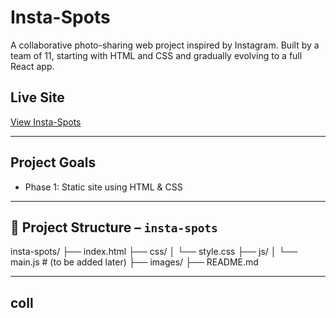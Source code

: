 # Insta-Spots

A collaborative photo-sharing web project inspired by Instagram. Built by a team of 11, starting with HTML and CSS and gradually evolving to a full React app.

## Live Site
[View Insta-Spots](https://insta-spots.vercel.app/)

---

## Project Goals
- Phase 1: Static site using HTML & CSS

---

## 📁 Project Structure – `insta-spots`

insta-spots/
├── index.html
├── css/
│ └── style.css
├── js/
│ └── main.js # (to be added later)
├── images/
├── README.md

---
## coll
